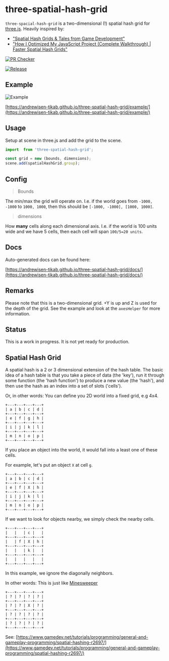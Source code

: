 # three-spatial-hash-grid

`three-spacial-hash-grid` is a two-dimensional (!) spatial hash grid for [three.js](https://threejs.org/).
Heavily inspired by:

-   ["Spatial Hash Grids & Tales from Game Development"](https://www.youtube.com/watch?v=sx4IIQL0x7c)
-   ["How I Optimized My JavaScript Project (Complete Walkthrough) | Faster Spatial Hash Grids"](https://www.youtube.com/watch?v=oewDaISQpw0)

[![PR Checker](https://github.com/andrewisen-tikab/three-spatial-hash-grid/actions/workflows/pr.yml/badge.svg)](https://github.com/andrewisen-tikab/three-spatial-hash-grid/actions/workflows/pr.yml)

[![Release](https://github.com/andrewisen-tikab/three-spatial-hash-grid/actions/workflows/release.yml/badge.svg)](https://github.com/andrewisen-tikab/three-spatial-hash-grid/actions/workflows/release.yml)

## Example

![Example](./resources/example.gif)

[https://andrewisen-tikab.github.io/three-spatial-hash-grid/example/](https://andrewisen-tikab.github.io/three-spatial-hash-grid/example/)

## Usage

Setup at scene in three.js and add the grid to the scene.

```ts
import  from 'three-spatial-hash-grid';

const grid = new (bounds, dimensions);
scene.add(spatialHashGrid.group);
```

## Config

> Bounds

The min/max the grid will operate on. I.e. if the world goes from `-1000, -1000` to `1000, 1000`, then this should be `[-1000, -1000], [1000, 1000]`.

> dimensions

How **many** cells along each dimensional axis. I.e. if the world is 100 units wide and we have 5 cells, then each cell will span `100/5=20 units`.

## Docs

Auto-generated docs can be found here:

[https://andrewisen-tikab.github.io/three-spatial-hash-grid/docs/](https://andrewisen-tikab.github.io/three-spatial-hash-grid/docs/)

## Remarks

Please note that this is a two-dimensional grid. +Y is up and Z is used for the depth of the grid.
See the example and look at the `axesHelper` for more information.

## Status

This is a work in progress. It is not yet ready for production.

## Spatial Hash Grid

A spatial hash is a 2 or 3 dimensional extension of the hash table.
The basic idea of a hash table is that you take a piece of data (the 'key'),
run it through some function (the 'hash function') to produce a new value (the 'hash'),
and then use the hash as an index into a set of slots ('cells').

Or, in other words:
You can define you 2D world into a fixed grid, e.g 4x4.

```
+---+---+---+---+
| a | b | c | d |
+---+---+---+---+
| e | f | g | h |
+---+---+---+---+
| i | j | k | l |
+---+---+---+---+
| m | n | o | p |
+---+---+---+---+
```

If you place an object into the world, it would fall into a least one of these cells.

For example, let's put an object `X` at cell `g`.

```
+---+---+---+---+
| a | b | c | d |
+---+---+---+---+
| e | f | X | h |
+---+---+---+---+
| i | j | k | l |
+---+---+---+---+
| m | n | o | p |
+---+---+---+---+
```

If we want to look for objects nearby, we simply check the nearby cells.

```
+---+---+---+---+
|   |   | c |   |
+---+---+---+---+
|   | f | X | h |
+---+---+---+---+
|   |   | k |   |
+---+---+---+---+
|   |   |   |   |
+---+---+---+---+
```

In this example, we ignore the diagonally neighbors.

In other words: This is just like [Minesweeper](<https://en.wikipedia.org/wiki/Minesweeper_(video_game)>)

```
+---+---+---+---+
| ? | ? | ? | ? |
+---+---+---+---+
| ? | ? | X | ? |
+---+---+---+---+
| ? | ? | ? | ? |
+---+---+---+---+
| ? | ? | ? | ? |
+---+---+---+---+
```

See: [https://www.gamedev.net/tutorials/programming/general-and-gameplay-programming/spatial-hashing-r2697/](https://www.gamedev.net/tutorials/programming/general-and-gameplay-programming/spatial-hashing-r2697/)
